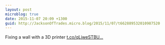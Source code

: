```yaml
---
layout: post
microblog: true
date: 2015-11-07 20:09 +1300
guid: http://JacksonOfTrades.micro.blog/2015/11/07/t662889532010987520.html
---
```

Fixing a wall with a 3D printer [t.co/qLjweSTBU...](https://t.co/qLjweSTBU0)

